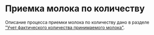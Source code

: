# Приемка молока по количеству

Описание процесса приемки молока по количеству дано в разделе ["Учет фактического количества принимаемого молока"](../../Manufacture/Milk/MilkReceiving/AccountRealAmountOfMilk/AccountRealAmountOfMilk.md).